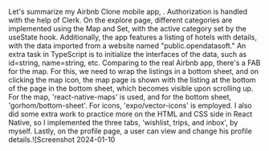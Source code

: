 Let's summarize my Airbnb Clone mobile app, . Authorization is handled with the help of Clerk. On the explore page, different categories are implemented using the Map and Set, with the active category set by the useState hook. Additionally, the app features a listing of hotels with details, with the data imported from a website named "public.opendatasoft." An extra task in TypeScript is to initialize the interfaces of the data, such as id=string, name=string, etc. Comparing to the real Airbnb app, there's a FAB for the map. For this, we need to wrap the listings in a bottom sheet, and on clicking the map icon, the map page is shown with the listing at the bottom of the page in the bottom sheet, which becomes visible upon scrolling up. For the map, 'react-native-maps' is used, and for the bottom sheet, 'gorhom/bottom-sheet'. For icons, 'expo/vector-icons' is employed. I also did some extra work to practice more on the HTML and CSS side in React Native, so I implemented the three tabs, 'wishlist, trips, and inbox', by myself. Lastly, on the profile page, a user can view and change his profile details.![Screenshot 2024-01-10 
